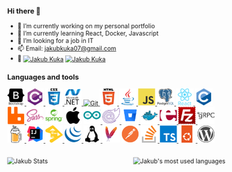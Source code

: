 ### Hi there 👋


- 🔭 I’m currently working on my personal portfolio
- 🌱 I’m currently learning React, Docker, Javascript
- 🤔 I’m looking for a job in IT
- 📫 Email: jakubkuka07@gmail.com
- 👀 <a href="https://www.linkedin.com/in/jakub-kuka/" target="blank"><img align="center" src="https://raw.githubusercontent.com/rahuldkjain/github-profile-readme-generator/master/src/images/icons/Social/linked-in-alt.svg" alt="Jakub Kuka" height="25" width="25" /></a>
<a href="https://instagram.com/jakubkuka" target="blank"><img align="center" src="https://raw.githubusercontent.com/rahuldkjain/github-profile-readme-generator/master/src/images/icons/Social/instagram.svg" alt="Jakub Kuka" height="25" width="25" /></a>
### Languages and tools <br>
<a href="https://getbootstrap.com" target="_blank" rel="noreferrer"> <img src="https://raw.githubusercontent.com/devicons/devicon/master/icons/bootstrap/bootstrap-plain-wordmark.svg" alt="Bootstrap" width="40" height="40"/> 
</a>
<a href="https://www.w3schools.com/cs/" target="_blank" rel="noreferrer"> <img src="https://raw.githubusercontent.com/devicons/devicon/master/icons/csharp/csharp-original.svg" alt="C sharp" width="40" height="40"/> 
</a> 
<a href="https://www.w3schools.com/css/" target="_blank" rel="noreferrer"> <img src="https://raw.githubusercontent.com/devicons/devicon/master/icons/css3/css3-original-wordmark.svg" alt="CSS" width="40" height="40"/> 
</a> 
<a href="https://dotnet.microsoft.com/" target="_blank" rel="noreferrer"> <img src="https://raw.githubusercontent.com/devicons/devicon/master/icons/dot-net/dot-net-original-wordmark.svg" alt=".NET" width="40" height="40"/> 
</a>
<a href="https://git-scm.com/" target="_blank" rel="noreferrer"> <img src="https://www.vectorlogo.zone/logos/git-scm/git-scm-icon.svg" alt="Git" width="40" height="40"/> </a> 
<a href="https://www.w3.org/html/" target="_blank" rel="noreferrer"> <img src="https://raw.githubusercontent.com/devicons/devicon/master/icons/html5/html5-original-wordmark.svg" alt="HTML" width="40" height="40"/> 
</a> 
<a href="https://www.java.com" target="_blank" rel="noreferrer"> <img src="https://raw.githubusercontent.com/devicons/devicon/master/icons/java/java-original.svg" alt="Java" width="40" height="40"/> 
</a> 
<a href="https://developer.mozilla.org/en-US/docs/Web/JavaScript" target="_blank" rel="noreferrer"> <img src="https://raw.githubusercontent.com/devicons/devicon/master/icons/javascript/javascript-original.svg" alt="Javascript" width="40" height="40"/> 
</a> 
<a href="https://www.postgresql.org" target="_blank" rel="noreferrer"> <img src="https://raw.githubusercontent.com/devicons/devicon/master/icons/postgresql/postgresql-original-wordmark.svg" alt="postgresql" width="40" height="40"/> 
</a> 
<a href="https://reactjs.org/" target="_blank" rel="noreferrer"> <img src="https://raw.githubusercontent.com/devicons/devicon/master/icons/react/react-original-wordmark.svg" alt="react" width="40" height="40"/> 
</a>
</a> <a href="https://learn.microsoft.com/en-us/cpp/c-language/?view=msvc-170" target="_blank" rel="noreferrer"> <img src="https://raw.githubusercontent.com/devicons/devicon/master/icons/c/c-original.svg" alt="C" width="40" height="40"/>
</a>
</a> <a href="https://www.rabbitmq.com/" target="_blank" rel="noreferrer"> <img src="https://github.com/devicons/devicon/blob/master/icons/rabbitmq/rabbitmq-original.svg" alt="Rabbit MQ" width="40" height="40"/>
</a>
</a> <a href="https://sass-lang.com/" target="_blank" rel="noreferrer"> <img src="https://github.com/devicons/devicon/blob/master/icons/sass/sass-original.svg" alt="SASS" width="40" height="40"/></a>
</a> <a href="https://spring.io/projects/spring-boot/" target="_blank" rel="noreferrer"> <img src="https://github.com/devicons/devicon/blob/master/icons/spring/spring-original-wordmark.svg" alt="Spring boot" width="40" height="40"/></a>
</a> <a href="https://www.apple.com/" target="_blank" rel="noreferrer"> <img src="https://github.com/devicons/devicon/blob/master/icons/apple/apple-original.svg" alt="C" width="40" height="40"/></a>
</a> <a href="https://www.arduino.cc/" target="_blank" rel="noreferrer"> <img src="https://github.com/devicons/devicon/blob/master/icons/arduino/arduino-original.svg" alt="Arduino" width="40" height="40"/>
</a>
</a> <a href="https://dotnet.microsoft.com/en-us/apps/aspnet/web-apps/blazor" target="_blank" rel="noreferrer"> <img src="https://github.com/devicons/devicon/blob/master/icons/blazor/blazor-line.svg" alt="Blazor" width="40" height="40"/>
</a>
</a> <a href="https://bitbucket.org/product/" target="_blank" rel="noreferrer"> <img src="https://github.com/devicons/devicon/blob/master/icons/bitbucket/bitbucket-original.svg" alt="Bitbucket" width="40" height="40"/>
</a>
</a> <a href="https://www.docker.com/" target="_blank" rel="noreferrer"> <img src="https://github.com/devicons/devicon/blob/master/icons/docker/docker-original.svg" alt="Docker" width="40" height="40"/>
</a>
</a> <a href="https://www.erlang.org/" target="_blank" rel="noreferrer"> <img src="https://github.com/devicons/devicon/blob/master/icons/erlang/erlang-original.svg" alt="Erlang" width="40" height="40"/>
</a>
</a> <a href="https://filezilla-project.org/" target="_blank" rel="noreferrer"> <img src="https://github.com/devicons/devicon/blob/master/icons/filezilla/filezilla-original.svg" alt="Filezilla" width="40" height="40"/>
</a>
</a> <a href="https://grpc.io/" target="_blank" rel="noreferrer"> <img src="https://github.com/devicons/devicon/blob/master/icons/grpc/grpc-plain.svg" alt="GRPC" width="40" height="40"/>
</a>
</a> <a href="https://brew.sh/" target="_blank" rel="noreferrer"> <img src="https://github.com/devicons/devicon/blob/master/icons/homebrew/homebrew-original.svg" alt="Homebrew" width="40" height="40"/>
</a>
</a> <a href="https://www.jetbrains.com/idea/" target="_blank" rel="noreferrer"> <img src="https://github.com/devicons/devicon/blob/master/icons/intellij/intellij-original.svg" alt="Intellij idea" width="40" height="40"/>
</a>
</a> <a href="https://www.jetbrains.com/" target="_blank" rel="noreferrer"> <img src="https://github.com/devicons/devicon/blob/master/icons/jetbrains/jetbrains-plain.svg" alt="Jetbrains" width="40" height="40"/>
</a>
</a> <a href="https://jquery.com/" target="_blank" rel="noreferrer"> <img src="https://github.com/devicons/devicon/blob/master/icons/jquery/jquery-original.svg" alt="JQuery" width="40" height="40"/>
</a>
</a> <a href="https://www.linux.org/" target="_blank" rel="noreferrer"> <img src="https://github.com/devicons/devicon/blob/master/icons/linux/linux-plain.svg" alt="Linux" width="40" height="40"/>
</a>
</a> <a href="https://maven.apache.org/" target="_blank" rel="noreferrer"> <img src="https://github.com/devicons/devicon/blob/master/icons/maven/maven-original.svg" alt="Maven" width="40" height="40"/></a>
</a> <a href="https://www.postman.com/" target="_blank" rel="noreferrer"> <img src="https://github.com/devicons/devicon/blob/master/icons/postman/postman-original.svg" alt="Postman" width="40" height="40"/></a>
</a> <a href="https://stackoverflow.com/" target="_blank" rel="noreferrer"> <img src="https://github.com/devicons/devicon/blob/master/icons/stackoverflow/stackoverflow-original.svg" alt="Stackoverflow" width="40" height="40"/>
</a>
</a> <a href="https://www.typescriptlang.org/" target="_blank" rel="noreferrer"> <img src="https://github.com/devicons/devicon/blob/master/icons/typescript/typescript-plain.svg" alt="Typescript" width="40" height="40"/>
</a>
</a> <a href="https://ubuntu.com/" target="_blank" rel="noreferrer"> <img src="https://github.com/devicons/devicon/blob/master/icons/ubuntu/ubuntu-original.svg" alt="ubuntu" width="40" height="40"/>
</a>
</a> <a href="https://wordpress.com/" target="_blank" rel="noreferrer"> <img src="https://github.com/devicons/devicon/blob/master/icons/wordpress/wordpress-plain.svg" alt="Wordpress" width="40" height="40"/>
</a>
<br>

<br><img align="left" src="https://github-readme-stats.vercel.app/api?username=kubista9&show_icons=true&locale=en" alt="Jakub Stats" />
<img align="right" src="https://github-readme-stats.vercel.app/api/top-langs?username=kubista9&show_icons=true&locale=en&layout=compact" alt="Jakub's most used languages" />


